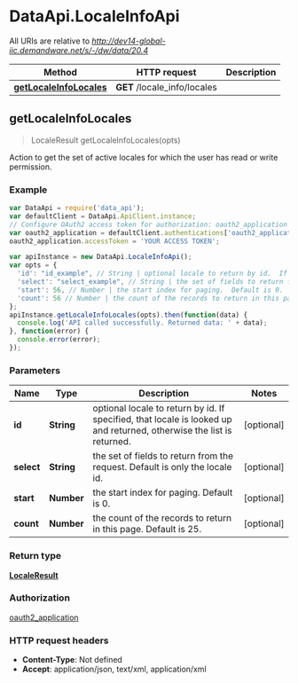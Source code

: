 # DataApi.LocaleInfoApi

All URIs are relative to *http://dev14-global-iic.demandware.net/s/-/dw/data/20.4*

Method | HTTP request | Description
------------- | ------------- | -------------
[**getLocaleInfoLocales**](LocaleInfoApi.md#getLocaleInfoLocales) | **GET** /locale_info/locales | 



## getLocaleInfoLocales

> LocaleResult getLocaleInfoLocales(opts)



Action to get the set of active locales for which the user has read or write permission.

### Example

```javascript
var DataApi = require('data_api');
var defaultClient = DataApi.ApiClient.instance;
// Configure OAuth2 access token for authorization: oauth2_application
var oauth2_application = defaultClient.authentications['oauth2_application'];
oauth2_application.accessToken = 'YOUR ACCESS TOKEN';

var apiInstance = new DataApi.LocaleInfoApi();
var opts = {
  'id': "id_example", // String | optional locale to return by id.  If specified, that locale is looked up and returned, otherwise the                list is returned.
  'select': "select_example", // String | the set of fields to return from the request.  Default is only the locale id.
  'start': 56, // Number | the start index for paging.  Default is 0.
  'count': 56 // Number | the count of the records to return in this page.  Default is 25.
};
apiInstance.getLocaleInfoLocales(opts).then(function(data) {
  console.log('API called successfully. Returned data: ' + data);
}, function(error) {
  console.error(error);
});

```

### Parameters



Name | Type | Description  | Notes
------------- | ------------- | ------------- | -------------
 **id** | **String**| optional locale to return by id.  If specified, that locale is looked up and returned, otherwise the                list is returned. | [optional] 
 **select** | **String**| the set of fields to return from the request.  Default is only the locale id. | [optional] 
 **start** | **Number**| the start index for paging.  Default is 0. | [optional] 
 **count** | **Number**| the count of the records to return in this page.  Default is 25. | [optional] 

### Return type

[**LocaleResult**](LocaleResult.md)

### Authorization

[oauth2_application](../README.md#oauth2_application)

### HTTP request headers

- **Content-Type**: Not defined
- **Accept**: application/json, text/xml, application/xml

